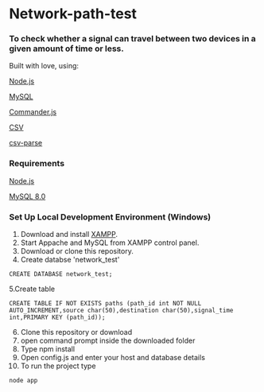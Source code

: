 # Network-path-test
### To check whether a signal can travel between two devices in a given amount of time or less.

Built with love, using:

[Node.js](https://nodejs.org/en/)

[MySQL](https://www.mysql.com/)

[Commander.js](https://www.npmjs.com/package/commander)

[CSV](https://www.npmjs.com/package/csv)

[csv-parse](https://www.npmjs.com/package/csv-parse)

### Requirements

[Node.js](https://nodejs.org/en/)

[MySQL 8.0](https://www.mysql.com/)

### Set Up Local Development Environment (Windows)

 1. Download and install [XAMPP](https://www.apachefriends.org/).
 2. Start Appache and MySQL from XAMPP control panel.
 3. Download or clone this repository.
 4. Create databse 'network_test'
```
CREATE DATABASE network_test;

```
  5.Create table
```
CREATE TABLE IF NOT EXISTS paths (path_id int NOT NULL AUTO_INCREMENT,source char(50),destination char(50),signal_time int,PRIMARY KEY (path_id));

```
  6. Clone this repository or download
  7. open command prompt inside the downloaded folder
  8. Type npm install
  9. Open config.js and enter your host and database details
  10. To run the project type
  ```
  node app
  ```
  
